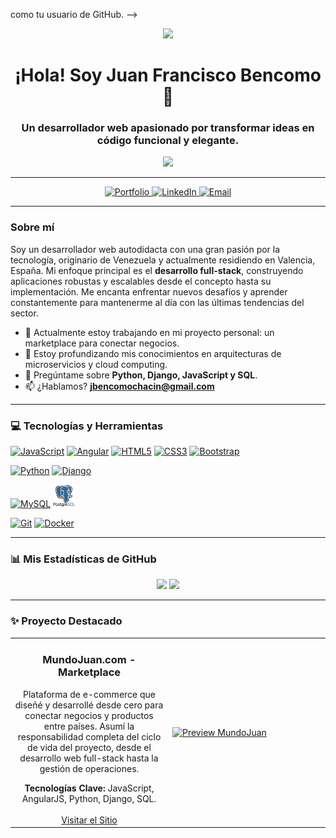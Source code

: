 como tu usuario de GitHub.
-->

<div id="header" align="center">
  <img src="https://media.giphy.com/media/M9gbBd9nbDrOTu1Mqx/giphy.gif" width="100"/>
  <h1 align="center">¡Hola! Soy Juan Francisco Bencomo 👋</h1>
  <h3 align="center">Un desarrollador web apasionado por transformar ideas en código funcional y elegante.</h3>
</div>

<div align="center">
  <img src="https://i.imgur.com/r4nJ7xG.png" /> </div>

<hr/>

<div align="center">
  <a href="https://www.juanfranciscobencomochacin.com/" target="_blank">
    <img src="https://img.shields.io/badge/Mi%20Portfolio-Web-blue?style=for-the-badge&logo=google-chrome&logoColor=white" alt="Portfolio">
  </a>
  <a href="https://www.linkedin.com/in/juan-francisco-bencomo-chacin-368735163/" target="_blank">
    <img src="https://img.shields.io/badge/LinkedIn-0077B5?style=for-the-badge&logo=linkedin&logoColor=white" alt="LinkedIn">
  </a>
  <a href="mailto:jbencomochacin@gmail.com">
    <img src="https://img.shields.io/badge/Email-D14836?style=for-the-badge&logo=gmail&logoColor=white" alt="Email">
  </a>
</div>

---

### Sobre mí

Soy un desarrollador web autodidacta con una gran pasión por la tecnología, originario de Venezuela y actualmente residiendo en Valencia, España. Mi enfoque principal es el **desarrollo full-stack**, construyendo aplicaciones robustas y escalables desde el concepto hasta su implementación. Me encanta enfrentar nuevos desafíos y aprender constantemente para mantenerme al día con las últimas tendencias del sector.

- 🔭 Actualmente estoy trabajando en mi proyecto personal: un marketplace para conectar negocios.
- 🌱 Estoy profundizando mis conocimientos en arquitecturas de microservicios y cloud computing.
- 💬 Pregúntame sobre **Python, Django, JavaScript y SQL**.
- 📫 ¿Hablamos? **jbencomochacin@gmail.com**

---

### 💻 Tecnologías y Herramientas

<p align="left">
  <a href="https://developer.mozilla.org/en-US/docs/Web/JavaScript" target="_blank" rel="noreferrer"><img src="https://raw.githubusercontent.com/danielcranney/readme-generator/main/public/icons/skills/javascript-colored.svg" width="36" height="36" alt="JavaScript" /></a>
  <a href="https://angular.io/" target="_blank" rel="noreferrer"><img src="https://raw.githubusercontent.com/danielcranney/readme-generator/main/public/icons/skills/angular-colored.svg" width="36" height="36" alt="Angular" /></a>
  <a href="https://developer.mozilla.org/en-US/docs/Glossary/HTML5" target="_blank" rel="noreferrer"><img src="https://raw.githubusercontent.com/danielcranney/readme-generator/main/public/icons/skills/html5-colored.svg" width="36" height="36" alt="HTML5" /></a>
  <a href="https://www.w3.org/TR/CSS/" target="_blank" rel="noreferrer"><img src="https://raw.githubusercontent.com/danielcranney/readme-generator/main/public/icons/skills/css3-colored.svg" width="36" height="36" alt="CSS3" /></a>
  <a href="https://getbootstrap.com/" target="_blank" rel="noreferrer"><img src="https://raw.githubusercontent.com/danielcranney/readme-generator/main/public/icons/skills/bootstrap-colored.svg" width="36" height="36" alt="Bootstrap" /></a>
  
  <a href="https://www.python.org/" target="_blank" rel="noreferrer"><img src="https://raw.githubusercontent.com/danielcranney/readme-generator/main/public/icons/skills/python-colored.svg" width="36" height="36" alt="Python" /></a>
  <a href="https://www.djangoproject.com/" target="_blank" rel="noreferrer"><img src="https://raw.githubusercontent.com/danielcranney/readme-generator/main/public/icons/skills/django-colored.svg" width="36" height="36" alt="Django" /></a>
  
  <a href="https://www.mysql.com/" target="_blank" rel="noreferrer"><img src="https://raw.githubusercontent.com/danielcranney/readme-generator/main/public/icons/skills/mysql-colored.svg" width="36" height="36" alt="MySQL" /></a>
  <a href="https://www.postgresql.org" target="_blank" rel="noreferrer"><img src="https://raw.githubusercontent.com/devicons/devicon/master/icons/postgresql/postgresql-original-wordmark.svg" width="36" height="36" alt="PostgreSQL" /></a>

  <a href="https://git-scm.com/" target="_blank" rel="noreferrer"><img src="https://raw.githubusercontent.com/danielcranney/readme-generator/main/public/icons/skills/git-colored.svg" width="36" height="36" alt="Git" /></a>
  <a href="https://www.docker.com/" target="_blank" rel="noreferrer"><img src="https://raw.githubusercontent.com/danielcranney/readme-generator/main/public/icons/skills/docker-colored.svg" width="36" height="36" alt="Docker" /></a>
</p>

---

### 📊 Mis Estadísticas de GitHub

<p align="center">
  <img height="180em" src="https://github-readme-stats.vercel.app/api?username=juanfbencomo&show_icons=true&theme=tokyonight&include_all_commits=true&count_private=true"/>
  <img height="180em" src="https://github-readme-stats.vercel.app/api/top-langs/?username=juanfbencomo&layout=compact&langs_count=8&theme=tokyonight"/>
</p>

---

### ✨ Proyecto Destacado

<table>
<tr>
<td width="50%">
<h3 align="center">MundoJuan.com - Marketplace</h3>
<div align="center">
<p>Plataforma de e-commerce que diseñé y desarrollé desde cero para conectar negocios y productos entre países. Asumí la responsabilidad completa del ciclo de vida del proyecto, desde el desarrollo web full-stack hasta la gestión de operaciones.</p>
<strong>Tecnologías Clave:</strong> JavaScript, AngularJS, Python, Django, SQL.
<br><br>
<a href="http://www.mundojuan.com" target="_blank">Visitar el Sitio</a>
</div>
</td>
<td width="50%">
<a href="http://www.mundojuan.com" target="_blank">
<img src="https://i.imgur.com/eB3jSoa.png" alt="Preview MundoJuan">
</a>
</td>
</tr>
</table>
